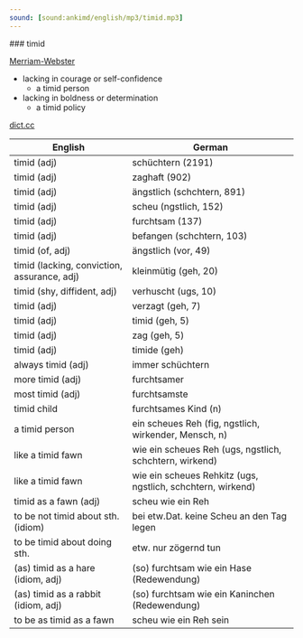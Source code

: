 ```yaml
---
sound: [sound:ankimd/english/mp3/timid.mp3]
---
```


\### timid

[Merriam-Webster](https://www.merriam-webster.com/dictionary/timid)

- lacking in courage or self-confidence
    - a timid person
- lacking in boldness or determination
    - a timid policy

[dict.cc](https://www.dict.cc/timid)

| English        | German       |
| -------------- | ------------ |
| timid (adj) | schüchtern (2191) |
| timid (adj) | zaghaft (902) |
| timid (adj) | ängstlich (schchtern, 891) |
| timid (adj) | scheu (ngstlich, 152) |
| timid (adj) | furchtsam (137) |
| timid (adj) | befangen (schchtern, 103) |
| timid (of, adj) | ängstlich (vor, 49) |
| timid (lacking, conviction, assurance, adj) | kleinmütig (geh, 20) |
| timid (shy, diffident, adj) | verhuscht (ugs, 10) |
| timid (adj) | verzagt (geh, 7) |
| timid (adj) | timid (geh, 5) |
| timid (adj) | zag (geh, 5) |
| timid (adj) | timide (geh) |
| always timid (adj) | immer schüchtern |
| more timid (adj) | furchtsamer |
| most timid (adj) | furchtsamste |
| timid child | furchtsames Kind (n) |
| a timid person | ein scheues Reh (fig, ngstlich, wirkender, Mensch, n) |
| like a timid fawn | wie ein scheues Reh (ugs, ngstlich, schchtern, wirkend) |
| like a timid fawn | wie ein scheues Rehkitz (ugs, ngstlich, schchtern, wirkend) |
| timid as a fawn (adj) | scheu wie ein Reh |
| to be not timid about sth. (idiom) | bei etw.Dat. keine Scheu an den Tag legen |
| to be timid about doing sth. | etw. nur zögernd tun |
| (as) timid as a hare (idiom, adj) | (so) furchtsam wie ein Hase (Redewendung) |
| (as) timid as a rabbit (idiom, adj) | (so) furchtsam wie ein Kaninchen (Redewendung) |
| to be as timid as a fawn | scheu wie ein Reh sein |
